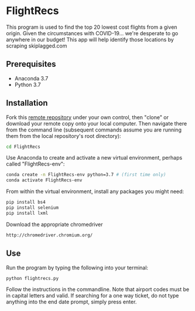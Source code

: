 # FlightRecs
This program is used to find the top 20 lowest cost flights from a given origin.  Given the circumstances with COVID-19... we're desperate to go anywhere in our budget!  This app will help identify those locations by scraping skiplagged.com

## Prerequisites
  + Anaconda 3.7
  + Python 3.7
## Installation
Fork this [remote repository](https://github.com/nyk89/flightrecs) under your own control, then "clone" or download your remote copy onto your local computer.
Then navigate there from the command line (subsequent commands assume you are running them from the local repository's root directory):
```sh
cd FlightRecs
```
Use Anaconda to create and activate a new virtual environment, perhaps called "FlightRecs-env":
```sh
conda create -n FlightRecs-env python=3.7 # (first time only)
conda activate FlightRecs-env
```
From within the virtual environment, install any packages you might need:
```sh
pip install bs4
pip install selenium
pip install lxml
```
Download the appropriate chromedriver
```sh
http://chromedriver.chromium.org/
```
## Use
Run the program by typing the following into your terminal:
```sh
python flightrecs.py
```
Follow the instructions in the commandline.  Note that airport codes must be in capital letters and valid.  If searching for a one way ticket, do not type anything into the end date prompt, simply press enter.

